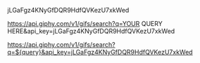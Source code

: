jLGaFgz4KNyGfDQR9HdfQVKezU7xkWed

https://api.giphy.com/v1/gifs/search?q=YOUR QUERY HERE&api_key=jLGaFgz4KNyGfDQR9HdfQVKezU7xkWed

https://api.giphy.com/v1/gifs/search?q=${query}&api_key=jLGaFgz4KNyGfDQR9HdfQVKezU7xkWed